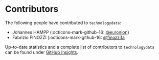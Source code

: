<!--
SPDX-FileCopyrightText: technologydata contributors

SPDX-License-Identifier: MIT
-->

# Contributors

The following people have contributed to `technologydata`:

- Johannes HAMPP (:octicons-mark-github-16: [@euronion](https://github.com/euronion))
- Fabrizio FINOZZI (:octicons-mark-github-16: [@finozzifa](https://github.com/finozzifa)

Up-to-date statistics and a complete list of contributors to `technologydata` can be found under [GitHub Insights](https://github.com/PyPSA/technologydata/graphs/contributors).
